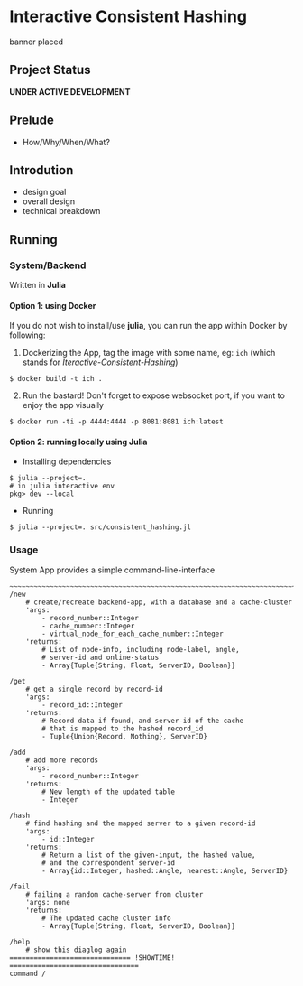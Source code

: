 # Interactive Consistent Hashing
banner placed

## Project Status
**UNDER ACTIVE DEVELOPMENT**

## Prelude
- How/Why/When/What?

## Introdution
- design goal
- overall design
- technical breakdown

## Running
### System/Backend
Written in **Julia**

#### Option 1: using Docker
If you do not wish to install/use **julia**, you can run the app within Docker by following:

1. Dockerizing the App, tag the image with some name, eg: `ich` (which stands for *Iteractive-Consistent-Hashing*)
```shell
$ docker build -t ich .
```

2. Run the bastard! Don't forget to expose websocket port, if you want to enjoy the app visually
```shell
$ docker run -ti -p 4444:4444 -p 8081:8081 ich:latest
```


#### Option 2: running locally using Julia
- Installing dependencies
```shell
$ julia --project=.
# in julia interactive env
pkg> dev --local
```


- Running
```shell
$ julia --project=. src/consistent_hashing.jl
```


### Usage
System App provides a simple command-line-interface

```shell
~~~~~~~~~~~~~~~~~~~~~~~~~~~~~~~~~~~~~~~~~~~~~~~~~~~~~~~~~~~~~~~~~~~~~~~~~~
/new
	# create/recreate backend-app, with a database and a cache-cluster
	'args:
		- record_number::Integer
		- cache_number::Integer
		- virtual_node_for_each_cache_number::Integer
	'returns:
		# List of node-info, including node-label, angle,
		# server-id and online-status
		- Array{Tuple{String, Float, ServerID, Boolean}}

/get
	# get a single record by record-id
	'args:
		- record_id::Integer
	'returns:
		# Record data if found, and server-id of the cache
		# that is mapped to the hashed record_id
		- Tuple{Union{Record, Nothing}, ServerID}

/add
	# add more records
	'args:
		- record_number::Integer
	'returns:
		# New length of the updated table
		- Integer

/hash
	# find hashing and the mapped server to a given record-id
	'args:
		- id::Integer
	'returns:
		# Return a list of the given-input, the hashed value,
		# and the correspondent server-id
		- Array{id::Integer, hashed::Angle, nearest::Angle, ServerID}

/fail
	# failing a random cache-server from cluster
	'args: none
	'returns:
		# The updated cache cluster info
		- Array{Tuple{String, Float, ServerID, Boolean}}

/help
	# show this diaglog again
============================== !SHOWTIME! ================================
command /

```
